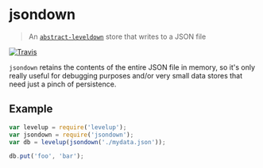 # jsondown
> An [`abstract-leveldown`](https://github.com/Level/abstract-leveldown) store that writes to a JSON file

[![Travis](https://secure.travis-ci.org/toolness/jsondown.png)](http://travis-ci.org/toolness/jsondown)

`jsondown` retains the contents of the entire JSON file in memory, so
it's only really useful for debugging purposes and/or very small
data stores that need just a pinch of persistence.

## Example

```js
var levelup = require('levelup');
var jsondown = require('jsondown');
var db = levelup(jsondown('./mydata.json'));

db.put('foo', 'bar');
```
